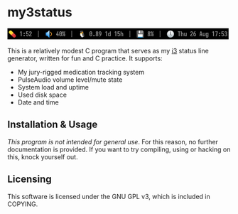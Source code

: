 # my3status

<img src="screenshot.png" alt="Example screenshot">

This is a relatively modest C program that serves as my [i3](https://i3wm.org/)
status line generator, written for fun and C practice. It supports:

* My jury-rigged medication tracking system
* PulseAudio volume level/mute state
* System load and uptime
* Used disk space
* Date and time

## Installation & Usage

*This program is not intended for general use*. For this reason, no further
documentation is provided. If you want to try compiling, using or hacking on
this, knock yourself out.

## Licensing

This software is licensed under the GNU GPL v3, which is included in COPYING.
